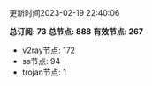 更新时间2023-02-19 22:40:06

**总订阅: 73**
**总节点: 888**
**有效节点: 267**
- v2ray节点: 172
- ss节点: 94
- trojan节点: 1
